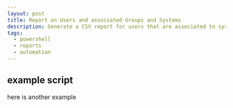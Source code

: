 ```yaml
---
layout: post
title: Report on Users and associated Groups and Systems
description: Generate a CSV report for users that are associated to systems and user groups
tags:
  - powershell
  - reports
  - automation
---
```


## example script

here is another example